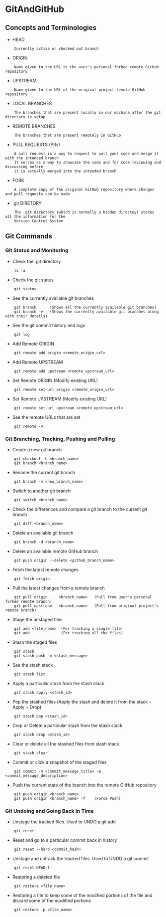 # GitAndGitHub

## Concepts and Terminologies

- HEAD

``` 
    Currently active or checked out branch
```

- ORIGIN

```
    Name given to the URL to the user's personal forked remote GitHub repository
```

- UPSTREAM

```
    Name given to the URL of the original project remote GitHub repository
```

- LOCAL BRANCHES

```
    The branches that are present locally in our machine after the git directory is setup
```

- REMOTE BRANCHES

```
    The branches that are present remotely in GitHub
```

- PULL REQUESTS (PRs)

```
    A pull request is a way to request to pull your code and merge it with the intended branch
    It serves as a way to showcase the code and for code reviewing and discussing before
    it is actually merged into the intended branch
```

- FORK

```
    A complete copy of the original GitHub repository where changes and pull requests can be made
```

- .git DIRETORY

```
    The .git directory (which is normally a hidden directoy) stores all the information for the 
    Version Control System
```

## Git Commands

### Git Status and Monitoring

- Check the .git directory

``` 
    ls -a 
```

- Check the git status

``` 
    git status 
```

- See the currently available git branches 

``` 
    git branch      (Shows all the currently available git branches)
    git branch -v   (Shows the currently available git branches along with their details)
```

- See the git commit history and logs

``` 
    git log 
```

- Add Remote ORIGIN

```
    git remote add origin <remote_origin_url>
```

- Add Remote UPSTREAM

```
    git remote add upstream <remote_upstream_url>
```

- Set Remote ORIGIN (Modify existing URL)

```
    git remote set-url origin <remote_origin_url>
```

- Set Remote UPSTREAM (Modify existing URL)

```
    git remote set-url upstream <remote_upstream_url>
```

- See the remote URLs that are set 

``` 
    git remote -v
```


### Git Branching, Tracking, Pushing and Pulling


- Create a new git branch 

``` 
    git checkout -b <branch_name> 
    git branch <branch_name>
```

- Rename the current git branch

```
    git branch -m <new_branch_name>
```

- Switch to another git branch

```
    git switch <branch_name>
```

- Check the differences and compare a git branch to the current git branch

``` 
    git diff <branch_name>  
```

- Delete an available git branch

```
    git branch -d <branch_name>
```

- Delete an available remote GitHub branch

```
    git push origin --delete <github_branch_name>
```

- Fetch the latest remote changes

```
    git fetch origin
```

- Pull the latest changes from a remote branch

```
    git pull origin     <branch_name>   (Pull from user's personal forked remote branch)
    git pull upstream   <branch_name>   (Pull from original project's remote branch)
```

- Stage the unstaged files

``` 
    git add <file_name>  (For tracking a single file)
    git add .            (For tracking all the files)
```

- Stash the staged files

```
    git stash
    git stash push -m <stash_message>
```

- See the stash stack

```
    git stash list
```

- Apply a particular stash from the stash stack

```
    git stash apply <stash_id>
```

- Pop the stashed files (Apply the stash and delete it from the stack - Apply + Drop)

```
    git stash pop <stash_id>
```

- Drop or Delete a particular stash from the stash stack

```
    git stash drop <stash_id>
```

- Clear or delete all the stashed files from stash stack

``` 
    git stash clear
```

- Commit or click a snapshot of the staged files

``` 
    git commit -m <commit_message_title> -m <commit_message_description> 
```

- Push the current state of the branch into the remote GitHub repository

``` 
    git push origin <branch_name>   
    git push origin <branch_name> -f    (Force Push)
```

### Git Undoing and Going Back In Time

- Unstage the tracked files. Used to UNDO a git add

```
    git reset   
```

- Reset and go to a particular commit back in history

```
    git reset --hard <commit_hash>
```

- Unstage and untrack the tracked files. Used to UNDO a git commit

```
    git reset HEAD~1 
```

- Restoring a deleted file

```
    git restore <file_name>
```

- Restoring a file to keep some of the modified portions of the file and discard some of the modified portions

```
    git restore -p <file_name>
```

